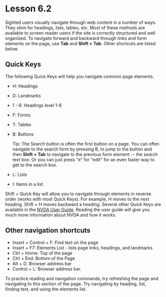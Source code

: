 # Lesson 6.2

Sighted users visually navigate through web content in a number of ways.
They skim for headings, lists, tables, etc. Most of these methods are
available to screen reader users if the site is correctly structured and
well organized. To navigate forward and backward through links and form
elements on the page, use **Tab** and **Shift + Tab**. Other shortcuts
are listed below.

## Quick Keys

The following Quick Keys will help you navigate common page elements.

-   H: Headings
-   D: Landmarks
-   1 - 6: Headings level 1-6
-   F: Forms
-   T: Tables
-   B: Buttons
       
       Tip: The Search button is often the first button on a page. You
        can often navigate to the search form by pressing B, to jump to
        the button and then **Shift + Tab** to navigate to the previous
  form element -- the search text box. Or you can just press "e" for "edit" for
  an even faster way to get to the search box.

-   L: Lists
-   I: Items in a list

Shift + Quick Key will allow you to navigate through elements in
reverse order (works with most Quick Keys). For example, H moves to
the next heading. Shift + H moves backward a heading. Several other Quick Keys
are available in the [NVDA User
Guide](https://www.nvaccess.org/files/nvda/documentation/userGuide.html).
Reading the user guide will give you much more information about NVDA and how it
works.

## Other navigation shortcuts

-   Insert + Control + F: Find text on the page
-   Insert + F7: Elements List - lists page links, headings, and landmarks
-   Ctrl + Home: Top of the page
-   Ctrl + End: Bottom of the Page
-   Alt + D: Browser address bar
-   Control + L: Browser address bar.

To practice reading and navigation commands, try refreshing the page and
navigating to this section of the page. Try navigating by heading, list,
finding text, and using the elements list.
